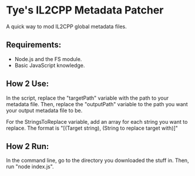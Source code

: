 # Tye's IL2CPP Metadata Patcher
A quick way to mod IL2CPP global metadata files.

## Requirements:
- Node.js and the FS module.
- Basic JavaScript knowledge.

## How 2 Use:
In the script, replace the "targetPath" variable with the path to your metadata file.
Then, replace the "outputPath" variable to the path you want your output metadata file to be.

For the StringsToReplace variable, add an array for each string you want to replace.
The format is "[(Target string), (String to replace target with)]"

## How 2 Run:
In the command line, go to the directory you downloaded the stuff in. Then, run "node index.js".
